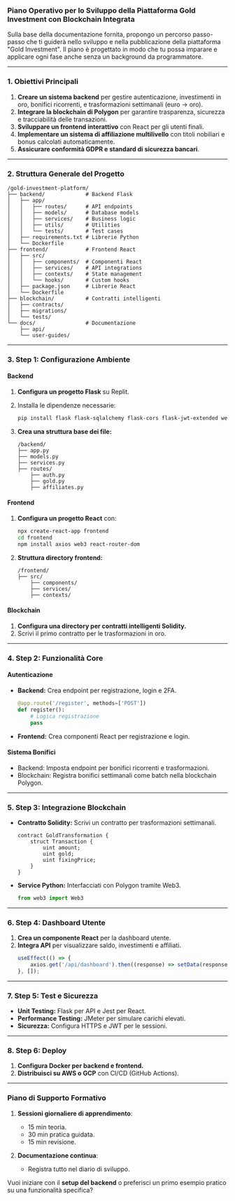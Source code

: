 ### **Piano Operativo per lo Sviluppo della Piattaforma Gold Investment con Blockchain Integrata**

Sulla base della documentazione fornita, propongo un percorso passo-passo che ti guiderà nello sviluppo e nella pubblicazione della piattaforma "Gold Investment". Il piano è progettato in modo che tu possa imparare e applicare ogni fase anche senza un background da programmatore.

***

### **1. Obiettivi Principali**

1. **Creare un sistema backend** per gestire autenticazione, investimenti in oro, bonifici ricorrenti, e trasformazioni settimanali (euro → oro).
2. **Integrare la blockchain di Polygon** per garantire trasparenza, sicurezza e tracciabilità delle transazioni.
3. **Sviluppare un frontend interattivo** con React per gli utenti finali.
4. **Implementare un sistema di affiliazione multilivello** con titoli nobiliari e bonus calcolati automaticamente.
5. **Assicurare conformità GDPR e standard di sicurezza bancari**.

***

### **2. Struttura Generale del Progetto**

```
/gold-investment-platform/
├── backend/             # Backend Flask
│   ├── app/
│   │   ├── routes/      # API endpoints
│   │   ├── models/      # Database models
│   │   ├── services/    # Business logic
│   │   ├── utils/       # Utilities
│   │   └── tests/       # Test cases
│   ├── requirements.txt # Librerie Python
│   └── Dockerfile
├── frontend/            # Frontend React
│   ├── src/
│   │   ├── components/  # Componenti React
│   │   ├── services/    # API integrations
│   │   ├── contexts/    # State management
│   │   └── hooks/       # Custom hooks
│   ├── package.json     # Librerie React
│   └── Dockerfile
├── blockchain/          # Contratti intelligenti
│   ├── contracts/
│   ├── migrations/
│   └── tests/
└── docs/                # Documentazione
    ├── api/
    └── user-guides/
```

***

### **3. Step 1: Configurazione Ambiente**

#### **Backend**

1. **Configura un progetto Flask** su Replit.

2. Installa le dipendenze necessarie:

   ```bash
   pip install flask flask-sqlalchemy flask-cors flask-jwt-extended web3
   ```

3. **Crea una struttura base dei file:**

   ```
   /backend/
   ├── app.py
   ├── models.py
   ├── services.py
   ├── routes/
       ├── auth.py
       ├── gold.py
       ├── affiliates.py
   ```

#### **Frontend**

1. **Configura un progetto React** con:

   ```bash
   npx create-react-app frontend
   cd frontend
   npm install axios web3 react-router-dom
   ```

2. **Struttura directory frontend:**

   ```
   /frontend/
   ├── src/
       ├── components/
       ├── services/
       ├── contexts/
   ```

#### **Blockchain**

1. **Configura una directory per contratti intelligenti Solidity.**
2. Scrivi il primo contratto per le trasformazioni in oro.

***

### **4. Step 2: Funzionalità Core**

#### **Autenticazione**

* **Backend:** Crea endpoint per registrazione, login e 2FA.

  ```python
  @app.route('/register', methods=['POST'])
  def register():
      # Logica registrazione
      pass
  ```

* **Frontend:** Crea componenti React per registrazione e login.

#### **Sistema Bonifici**

* Backend: Imposta endpoint per bonifici ricorrenti e trasformazioni.
* Blockchain: Registra bonifici settimanali come batch nella blockchain Polygon.

***

### **5. Step 3: Integrazione Blockchain**

* **Contratto Solidity:** Scrivi un contratto per trasformazioni settimanali.

  ```solidity
  contract GoldTransformation {
      struct Transaction {
          uint amount;
          uint gold;
          uint fixingPrice;
      }
  }
  ```

* **Service Python:** Interfacciati con Polygon tramite Web3.

  ```python
  from web3 import Web3
  ```

***

### **6. Step 4: Dashboard Utente**

1. **Crea un componente React** per la dashboard utente.
2. **Integra API** per visualizzare saldo, investimenti e affiliati.
   ```javascript
   useEffect(() => {
       axios.get('/api/dashboard').then((response) => setData(response.data));
   }, []);
   ```

***

### **7. Step 5: Test e Sicurezza**

* **Unit Testing:** Flask per API e Jest per React.
* **Performance Testing:** JMeter per simulare carichi elevati.
* **Sicurezza:** Configura HTTPS e JWT per le sessioni.

***

### **8. Step 6: Deploy**

1. **Configura Docker per backend e frontend.**
2. **Distribuisci su AWS o GCP** con CI/CD (GitHub Actions).

***

### **Piano di Supporto Formativo**

1. **Sessioni giornaliere di apprendimento**:

   * 15 min teoria.
   * 30 min pratica guidata.
   * 15 min revisione.

2. **Documentazione continua**:
   * Registra tutto nel diario di sviluppo.

Vuoi iniziare con il **setup del backend** o preferisci un primo esempio pratico su una funzionalità specifica?
